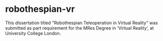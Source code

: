 # robothespian-vr
This dissertation titled "Robothespian Teleoperation in Virtual Reality" was submitted as part requirement for the MRes Degree in ’Virtual Reality’, at University College London.
